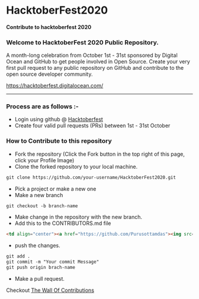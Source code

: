 # HacktoberFest2020
#### Contribute to hacktoberfest 2020

### Welcome to HacktoberFest 2020 Public Repository.
<p>A month-long celebration from October 1st - 31st sponsored by Digital Ocean and GitHub to get people involved in Open Source. Create your very first pull request to any public repository on GitHub and contribute to the open source developer community.

https://hacktoberfest.digitalocean.com/</p>

-----

### Process are as follows :- 
* Login using github @ [Hacktoberfest](https://hacktoberfest.digitalocean.com/)
* Create four valid pull requests (PRs) between 1st - 31st October

### How to Contribute to this repository
* Fork the repository (Click the Fork button in the top right of this page, click your Profile Image)
* Clone the forked repository to your local machine.
```markdown
git clone https://github.com/your-username/HacktoberFest2020.git
```
* Pick a project or make a new one
* Make a new branch
```markdown
git checkout -b branch-name
```
* Make change in the repository with the new branch.
* Add this to the CONTRIBUTORS.md file
```markdown
<td align="center"><a href="https://github.com/Purusottamdas"><img src="https://avatars0.githubusercontent.com/u/71095077?s=400&u=ade4e2da78b0f6a2f71d3407e1f24e119729c41f&v=4;" alt=""/><br /><sub><b>Purusottamdas</b></sub></a><br /></td>
```
* push the changes.
```markdown
git add .
git commit -m "Your commit Message"
git push origin brach-name
```
* Make a pull request.


Checkout [The Wall Of Contributions](https://github.com/Rishikesh-12/HacktoberFest2020/blob/master/CONTRIBUTORS.md)
